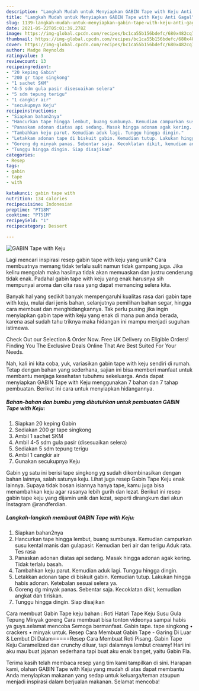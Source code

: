 ```yaml
---
description: "Langkah Mudah untuk Menyiapkan GABIN Tape with Keju Anti Gagal"
title: "Langkah Mudah untuk Menyiapkan GABIN Tape with Keju Anti Gagal"
slug: 1139-langkah-mudah-untuk-menyiapkan-gabin-tape-with-keju-anti-gagal
date: 2021-05-22T05:01:39.278Z
image: https://img-global.cpcdn.com/recipes/bc1ca55b156bdefc/680x482cq70/gabin-tape-with-keju-foto-resep-utama.jpg
thumbnail: https://img-global.cpcdn.com/recipes/bc1ca55b156bdefc/680x482cq70/gabin-tape-with-keju-foto-resep-utama.jpg
cover: https://img-global.cpcdn.com/recipes/bc1ca55b156bdefc/680x482cq70/gabin-tape-with-keju-foto-resep-utama.jpg
author: Madge Reynolds
ratingvalue: 3
reviewcount: 13
recipeingredient:
- "20 keping Gabin"
- "200 gr tape singkong"
- "1 sachet SKM"
- "4-5 sdm gula pasir disesuaikan selera"
- "5 sdm tepung terigu"
- "1 cangkir air"
- "secukupnya Keju"
recipeinstructions:
- "Siapkan bahan2nya"
- "Hancurkan tape hingga lembut, buang sumbunya. Kemudian campurkan susu kental manis dan gulapasir. Kemudian beri air dan terigu Aduk rata. Tes rasa"
- "Panaskan adonan diatas api sedang. Masak hingga adonan agak kering. Tidak terlalu basah."
- "Tambahkan keju parut. Kemudian aduk lagi. Tunggu hingga dingin."
- "Letakkan adonan tape di biskuit gabin. Kemudian tutup. Lakukan hingga habis adonan. Ketebalan sesuai selera ya."
- "Goreng dg minyak panas. Sebentar saja. Kecoklatan dikit, kemudian angkat dan tiriskan."
- "Tunggu hingga dingin. Siap disajikan"
categories:
- Resep
tags:
- gabin
- tape
- with

katakunci: gabin tape with 
nutrition: 134 calories
recipecuisine: Indonesian
preptime: "PT18M"
cooktime: "PT51M"
recipeyield: "1"
recipecategory: Dessert

---
```



![GABIN Tape with Keju](https://img-global.cpcdn.com/recipes/bc1ca55b156bdefc/680x482cq70/gabin-tape-with-keju-foto-resep-utama.jpg)

Lagi mencari inspirasi resep gabin tape with keju yang unik? Cara membuatnya memang tidak terlalu sulit namun tidak gampang juga. Jika keliru mengolah maka hasilnya tidak akan memuaskan dan justru cenderung tidak enak. Padahal gabin tape with keju yang enak harusnya sih mempunyai aroma dan cita rasa yang dapat memancing selera kita.

Banyak hal yang sedikit banyak mempengaruhi kualitas rasa dari gabin tape with keju, mulai dari jenis bahan, selanjutnya pemilihan bahan segar, hingga cara membuat dan menghidangkannya. Tak perlu pusing jika ingin menyiapkan gabin tape with keju yang enak di mana pun anda berada, karena asal sudah tahu triknya maka hidangan ini mampu menjadi suguhan istimewa.

Check Out our Selection &amp; Order Now. Free UK Delivery on Eligible Orders! Finding You The Exclusive Deals Online That Are Best Suited For Your Needs.


Nah, kali ini kita coba, yuk, variasikan gabin tape with keju sendiri di rumah. Tetap dengan bahan yang sederhana, sajian ini bisa memberi manfaat untuk membantu menjaga kesehatan tubuhmu sekeluarga. Anda dapat menyiapkan GABIN Tape with Keju menggunakan 7 bahan dan 7 tahap pembuatan. Berikut ini cara untuk menyiapkan hidangannya.

<!--inarticleads1-->

##### Bahan-bahan dan bumbu yang dibutuhkan untuk pembuatan GABIN Tape with Keju:

1. Siapkan 20 keping Gabin
1. Sediakan 200 gr tape singkong
1. Ambil 1 sachet SKM
1. Ambil 4-5 sdm gula pasir (disesuaikan selera)
1. Sediakan 5 sdm tepung terigu
1. Ambil 1 cangkir air
1. Gunakan secukupnya Keju


Gabin yg satu ini berisi tape singkong yg sudah dikombinasikan dengan bahan lainnya, salah satunya keju. Lihat juga resep Gabin Tape Keju enak lainnya. Supaya tidak bosan isiannya hanya tape, kamu juga bisa menambahkan keju agar rasanya lebih gurih dan lezat. Berikut ini resep gabin tape keju yang dijamin unik dan lezat, seperti dirangkum dari akun Instagram @randferdian. 

<!--inarticleads2-->

##### Langkah-langkah membuat GABIN Tape with Keju:

1. Siapkan bahan2nya
1. Hancurkan tape hingga lembut, buang sumbunya. Kemudian campurkan susu kental manis dan gulapasir. Kemudian beri air dan terigu Aduk rata. Tes rasa
1. Panaskan adonan diatas api sedang. Masak hingga adonan agak kering. Tidak terlalu basah.
1. Tambahkan keju parut. Kemudian aduk lagi. Tunggu hingga dingin.
1. Letakkan adonan tape di biskuit gabin. Kemudian tutup. Lakukan hingga habis adonan. Ketebalan sesuai selera ya.
1. Goreng dg minyak panas. Sebentar saja. Kecoklatan dikit, kemudian angkat dan tiriskan.
1. Tunggu hingga dingin. Siap disajikan


Cara membuat Gabin Tape keju bahan : Roti Hatari Tape Keju Susu Gula Tepung Minyak goreng Cara membuat bisa tonton videonya sampai habis ya guys.selamat mencoba Semoga bermanfaat. Gabin tape. tape singkong • crackers • minyak untuk. Resep Cara Membuat Gabin Tape - Garing Di Luar &amp; Lembut Di Dalam=====Resep Cara Membuat Roti Pisang. Gabin Tape Keju Caramelized dan crunchy diluar, tapi dalamnya lembut creamy! Hari ini aku mau buat jajanan sederhana tapi buat aku enak banget, yaitu Gabin Fla. 

Terima kasih telah membaca resep yang tim kami tampilkan di sini. Harapan kami, olahan GABIN Tape with Keju yang mudah di atas dapat membantu Anda menyiapkan makanan yang sedap untuk keluarga/teman ataupun menjadi inspirasi dalam berjualan makanan. Selamat mencoba!
